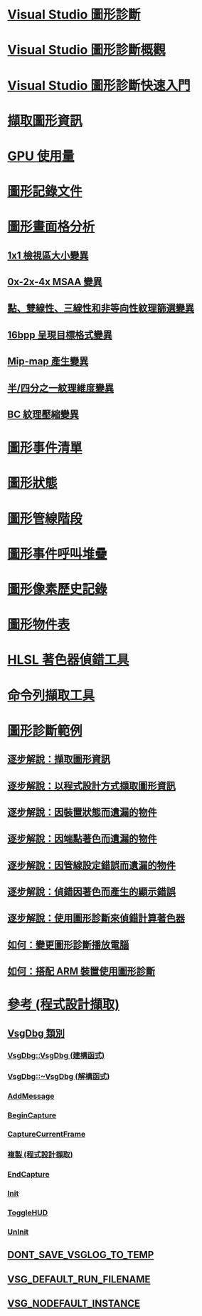 # [Visual Studio 圖形診斷](visual-studio-graphics-diagnostics.md)
# [Visual Studio 圖形診斷概觀](overview-of-visual-studio-graphics-diagnostics.md)
# [Visual Studio 圖形診斷快速入門](getting-started-with-visual-studio-graphics-diagnostics.md)
# [擷取圖形資訊](capturing-graphics-information.md)
# [GPU 使用量](gpu-usage.md)
# [圖形記錄文件](graphics-log-document.md)
# [圖形畫面格分析](graphics-frame-analysis.md)
## [1x1 檢視區大小變異](1x1-viewport-size-variant.md)
## [0x-2x-4x MSAA 變異](0x-2x-4x-msaa-variants.md)
## [點、雙線性、三線性和非等向性紋理篩選變異](point-bilinear-trilinear-and-anisotropic-texture-filtering-variants.md)
## [16bpp 呈現目標格式變異](16bpp-render-target-format-variant.md)
## [Mip-map 產生變異](mip-map-generation-variant.md)
## [半/四分之一紋理維度變異](half-quarter-texture-dimensions-variant.md)
## [BC 紋理壓縮變異](bc-texture-compression-variant.md)
# [圖形事件清單](graphics-event-list.md)
# [圖形狀態](graphics-state.md)
# [圖形管線階段](graphics-pipeline-stages.md)
# [圖形事件呼叫堆疊](graphics-event-call-stack.md)
# [圖形像素歷史記錄](graphics-pixel-history.md)
# [圖形物件表](graphics-object-table.md)
# [HLSL 著色器偵錯工具](hlsl-shader-debugger.md)
# [命令列擷取工具](command-line-capture-tool.md)
# [圖形診斷範例](graphics-diagnostics-examples.md)
## [逐步解說：擷取圖形資訊](walkthrough-capturing-graphics-information.md)
## [逐步解說：以程式設計方式擷取圖形資訊](walkthrough-capturing-graphics-information-programmatically.md)
## [逐步解說：因裝置狀態而遺漏的物件](walkthrough-missing-objects-due-to-device-state.md)
## [逐步解說：因端點著色而遺漏的物件](walkthrough-missing-objects-due-to-vertex-shading.md)
## [逐步解說：因管線設定錯誤而遺漏的物件](walkthrough-missing-objects-due-to-misconfigured-pipeline.md)
## [逐步解說：偵錯因著色而產生的顯示錯誤](walkthrough-debugging-rendering-errors-due-to-shading.md)
## [逐步解說：使用圖形診斷來偵錯計算著色器](walkthrough-using-graphics-diagnostics-to-debug-a-compute-shader.md)
## [如何：變更圖形診斷播放電腦](how-to-change-the-graphics-diagnostics-playback-machine.md)
## [如何：搭配 ARM 裝置使用圖形診斷](how-to-use-graphics-diagnostics-with-an-arm-device.md)
# [參考 (程式設計擷取)](reference-programmatic-capture.md)
## [VsgDbg 類別](vsgdbg-class.md)
### [VsgDbg::VsgDbg (建構函式)](vsgdbg-vsgdbg-constructor.md)
### [VsgDbg::~VsgDbg (解構函式)](vsgdbg-tilde-vsgdbg-destructor.md)
### [AddMessage](addmessage.md)
### [BeginCapture](begincapture.md)
### [CaptureCurrentFrame](capturecurrentframe.md)
### [複製 (程式設計擷取)](copy-programmatic-capture.md)
### [EndCapture](endcapture.md)
### [Init](init.md)
### [ToggleHUD](togglehud.md)
### [UnInit](uninit.md)
## [DONT_SAVE_VSGLOG_TO_TEMP](dont-save-vsglog-to-temp.md)
## [VSG_DEFAULT_RUN_FILENAME](vsg-default-run-filename.md)
## [VSG_NODEFAULT_INSTANCE](vsg-nodefault-instance.md)


<!--HONumber=Feb17_HO4-->


